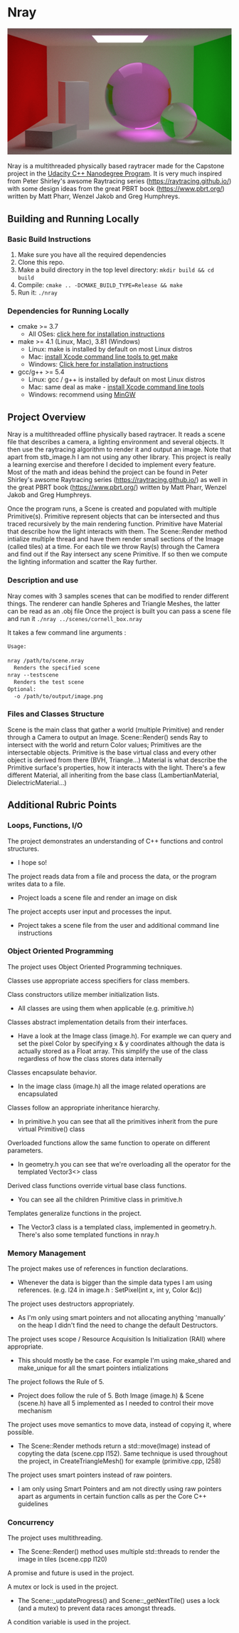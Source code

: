 # Nray

![Nray][img1]

Nray is a multithreaded physically based raytracer made for the Capstone project in the [Udacity C++ Nanodegree Program](https://www.udacity.com/course/c-plus-plus-nanodegree--nd213).
It is very much inspired from Peter Shirley's awsome Raytracing series (https://raytracing.github.io/) with some design ideas from the great PBRT book (https://www.pbrt.org/) written by Matt Pharr, Wenzel Jakob and Greg Humphreys.

## Building and Running Locally

### Basic Build Instructions
1. Make sure you have all the required dependencies
2. Clone this repo.
3. Make a build directory in the top level directory: `mkdir build && cd build`
4. Compile: `cmake .. -DCMAKE_BUILD_TYPE=Release && make`
5. Run it: `./nray`

### Dependencies for Running Locally
* cmake >= 3.7
  * All OSes: [click here for installation instructions](https://cmake.org/install/)
* make >= 4.1 (Linux, Mac), 3.81 (Windows)
  * Linux: make is installed by default on most Linux distros
  * Mac: [install Xcode command line tools to get make](https://developer.apple.com/xcode/features/)
  * Windows: [Click here for installation instructions](http://gnuwin32.sourceforge.net/packages/make.htm)
* gcc/g++ >= 5.4
  * Linux: gcc / g++ is installed by default on most Linux distros
  * Mac: same deal as make - [install Xcode command line tools](https://developer.apple.com/xcode/features/)
  * Windows: recommend using [MinGW](http://www.mingw.org/)

## Project Overview

Nray is a multithreaded offline physically based raytracer. It reads a scene file that describes a camera, a lighting environment and several objects. It then use the raytracing algorithm to render it and output an image. Note that apart from stb_image.h I am not using any other library. This project is really a learning exercise and therefore I decided to implement every feature.
Most of the math and ideas behind the project can be found in Peter Shirley's awsome Raytracing series (https://raytracing.github.io/) as well in the great PBRT book (https://www.pbrt.org/) written by Matt Pharr, Wenzel Jakob and Greg Humphreys.

Once the program runs, a Scene is created and populated with multiple Primitive(s). Primitive represent objects that can be intersected and thus traced recursively by the main rendering function. Primitive have Material that describe how the light interacts with them. The Scene::Render method intialize multiple thread and have them render small sections of the Image (called tiles) at a time.
For each tile we throw Ray(s) through the Camera and find out if the Ray intersect any scene Primitive. If so then we compute the lighting information and scatter the Ray further.

### Description and use

Nray comes with 3 samples scenes that can be modified to render different things. The renderer can handle Spheres and Triangle Meshes, the latter can be read as an .obj file
Once the project is built you can pass a scene file and run it
`./nray ../scenes/cornell_box.nray`

It takes a few command line arguments :
```
Usage:

nray /path/to/scene.nray
  Renders the specified scene
nray --testscene
  Renders the test scene
Optional:
  -o /path/to/output/image.png
```

### Files and Classes Structure

Scene is the main class that gather a world (multiple Primitive) and render through a Camera to output an Image. Scene::Render() sends Ray to intersect with the world and return Color values;
Primitives are the intersectable objects. Primitive is the base virtual class and every other object is derived from there (BVH, Triangle...)
Material is what describe the Primitive surface's properties, how it interacts with the light. There's a few different Material, all inheriting from the base class (LambertianMaterial, DielectricMaterial...)

## Additional Rubric Points

### Loops, Functions, I/O
The project demonstrates an understanding of C++ functions and control structures.
- I hope so!

The project reads data from a file and process the data, or the program writes data to a file.
- Project loads a scene file and render an image on disk

The project accepts user input and processes the input.
- Project takes a scene file from the user and additional command line instructions

### Object Oriented Programming
The project uses Object Oriented Programming techniques.

Classes use appropriate access specifiers for class members.

Class constructors utilize member initialization lists.
- All classes are using them when applicable (e.g. primitive.h)

Classes abstract implementation details from their interfaces.
- Have a look at the Image class (image.h). For example we can query and set the pixel Color by specifying x & y coordinates although the data is actually stored as a Float array. This simplify the use of the class regardless of how the class stores data internally

Classes encapsulate behavior.
- In the image class (image.h) all the image related operations are encapsulated

Classes follow an appropriate inheritance hierarchy.
- In primitive.h you can see that all the primitives inherit from the pure virtual Primitive() class

Overloaded functions allow the same function to operate on different parameters.
- In geometry.h you can see that we're overloading all the operator for the templated Vector3<> class

Derived class functions override virtual base class functions.
- You can see all the children Primitive class in primitive.h

Templates generalize functions in the project.
- The Vector3 class is a templated class, implemented in geometry.h. There's also some templated functions in nray.h

### Memory Management
The project makes use of references in function declarations.
- Whenever the data is bigger than the simple data types I am using references. (e.g. l24 in image.h : SetPixel(int x, int y, Color &c))

The project uses destructors appropriately.
- As I'm only using smart pointers and not allocating anything 'manually' on the heap I didn't find the need to change the default Destructors.

The project uses scope / Resource Acquisition Is Initialization (RAII) where appropriate.
- This should mostly be the case. For example I'm using make_shared and make_unique for all the smart pointers intializations

The project follows the Rule of 5.
- Project does follow the rule of 5. Both Image (image.h) & Scene (scene.h) have all 5 implemented as I needed to control their move mechanism

The project uses move semantics to move data, instead of copying it, where possible.
- The Scene::Render methods return a std::move(Image) instead of copyting the data (scene.cpp l152). Same technique is used throughout the project, in  CreateTriangleMesh() for example (primitive.cpp, l258)

The project uses smart pointers instead of raw pointers.
- I am only using Smart Pointers and am not directly using raw pointers apart as arguments in certain function calls as per the Core C++ guidelines

### Concurrency
The project uses multithreading.
- The Scene::Render() method uses multiple std::threads to render the image in tiles (scene.cpp l120)

A promise and future is used in the project.

A mutex or lock is used in the project.
- The Scene::_updateProgress() and  Scene::_getNextTile() uses a lock (and a mutex) to prevent data races amongst threads.

A condition variable is used in the project.

[img1]:                   images/cornell_box.png